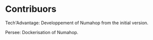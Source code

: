# Contribuors

Tech'Advantage: Developpement of Numahop from the initial version.

Persee: Dockerisation of Numahop.

